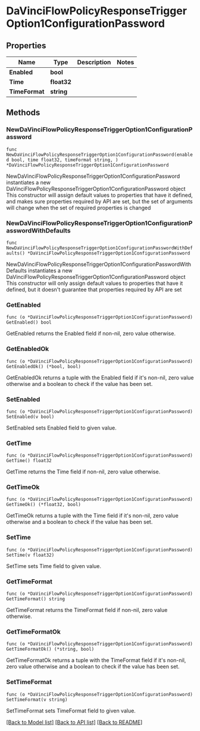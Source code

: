 # DaVinciFlowPolicyResponseTriggerOption1ConfigurationPassword

## Properties

Name | Type | Description | Notes
------------ | ------------- | ------------- | -------------
**Enabled** | **bool** |  | 
**Time** | **float32** |  | 
**TimeFormat** | **string** |  | 

## Methods

### NewDaVinciFlowPolicyResponseTriggerOption1ConfigurationPassword

`func NewDaVinciFlowPolicyResponseTriggerOption1ConfigurationPassword(enabled bool, time float32, timeFormat string, ) *DaVinciFlowPolicyResponseTriggerOption1ConfigurationPassword`

NewDaVinciFlowPolicyResponseTriggerOption1ConfigurationPassword instantiates a new DaVinciFlowPolicyResponseTriggerOption1ConfigurationPassword object
This constructor will assign default values to properties that have it defined,
and makes sure properties required by API are set, but the set of arguments
will change when the set of required properties is changed

### NewDaVinciFlowPolicyResponseTriggerOption1ConfigurationPasswordWithDefaults

`func NewDaVinciFlowPolicyResponseTriggerOption1ConfigurationPasswordWithDefaults() *DaVinciFlowPolicyResponseTriggerOption1ConfigurationPassword`

NewDaVinciFlowPolicyResponseTriggerOption1ConfigurationPasswordWithDefaults instantiates a new DaVinciFlowPolicyResponseTriggerOption1ConfigurationPassword object
This constructor will only assign default values to properties that have it defined,
but it doesn't guarantee that properties required by API are set

### GetEnabled

`func (o *DaVinciFlowPolicyResponseTriggerOption1ConfigurationPassword) GetEnabled() bool`

GetEnabled returns the Enabled field if non-nil, zero value otherwise.

### GetEnabledOk

`func (o *DaVinciFlowPolicyResponseTriggerOption1ConfigurationPassword) GetEnabledOk() (*bool, bool)`

GetEnabledOk returns a tuple with the Enabled field if it's non-nil, zero value otherwise
and a boolean to check if the value has been set.

### SetEnabled

`func (o *DaVinciFlowPolicyResponseTriggerOption1ConfigurationPassword) SetEnabled(v bool)`

SetEnabled sets Enabled field to given value.


### GetTime

`func (o *DaVinciFlowPolicyResponseTriggerOption1ConfigurationPassword) GetTime() float32`

GetTime returns the Time field if non-nil, zero value otherwise.

### GetTimeOk

`func (o *DaVinciFlowPolicyResponseTriggerOption1ConfigurationPassword) GetTimeOk() (*float32, bool)`

GetTimeOk returns a tuple with the Time field if it's non-nil, zero value otherwise
and a boolean to check if the value has been set.

### SetTime

`func (o *DaVinciFlowPolicyResponseTriggerOption1ConfigurationPassword) SetTime(v float32)`

SetTime sets Time field to given value.


### GetTimeFormat

`func (o *DaVinciFlowPolicyResponseTriggerOption1ConfigurationPassword) GetTimeFormat() string`

GetTimeFormat returns the TimeFormat field if non-nil, zero value otherwise.

### GetTimeFormatOk

`func (o *DaVinciFlowPolicyResponseTriggerOption1ConfigurationPassword) GetTimeFormatOk() (*string, bool)`

GetTimeFormatOk returns a tuple with the TimeFormat field if it's non-nil, zero value otherwise
and a boolean to check if the value has been set.

### SetTimeFormat

`func (o *DaVinciFlowPolicyResponseTriggerOption1ConfigurationPassword) SetTimeFormat(v string)`

SetTimeFormat sets TimeFormat field to given value.



[[Back to Model list]](../README.md#documentation-for-models) [[Back to API list]](../README.md#documentation-for-api-endpoints) [[Back to README]](../README.md)


